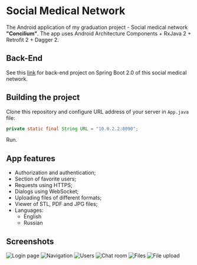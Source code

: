 # Social Medical Network
The Android application of my graduation project - Social medical network **"Concilium"**. The app uses Android Architecture Components + RxJava 2 + Retrofit 2 + Dagger 2.

## Back-End
See this [link](https://github.com/belogurow/Diploma-server) for back-end project on Spring Boot 2.0 of this social medical network.

## Building the project
Clone this repository and configure URL address of your server in ``App.java`` file:
```java
private static final String URL = "10.0.2.2:8090";
```
Run.

## App features
* Authorization and authentication;
* Section of favorite users;
* Requests using HTTPS;
* Dialogs using WebSocket;
* Uploading files of different formats;
* Viewer of STL, PDF and JPG files;
* Languages:
    * English
    * Russian

## Screenshots
![Login page](screenshots/login.png)
![Navigation](screenshots/navigation.png)
![Users](screenshots/users.png)
![Chat room](screenshots/chat_room.png)
![Files](screenshots/files.png)
![File upload](screenshots/file_upload.png)
